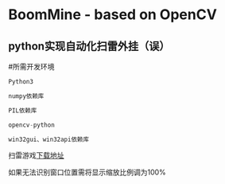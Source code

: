 # BoomMine - based on OpenCV
python实现自动化扫雷外挂（误）
-------------


#所需开发环境

```c
Python3

numpy依赖库

PIL依赖库

opencv-python

win32gui、win32api依赖库

```
	
扫雷游戏[下载地址](http://saolei.net/Download/Arbiter_0.52.3.zip)


如果无法识别窗口位置需将显示缩放比例调为100%
